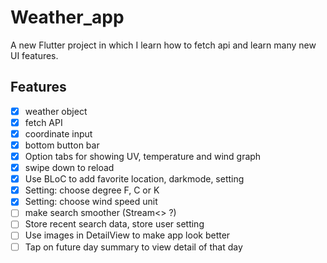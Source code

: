 # Weather_app
A new Flutter project in which I learn how to fetch api and learn many new UI features.

## Features
- [x] weather object
- [x] fetch API
- [x] coordinate input
- [x] bottom button bar
- [x] Option tabs for showing UV, temperature and wind graph
- [x] swipe down to reload
- [x] Use BLoC to add favorite location, darkmode, setting
- [x] Setting: choose degree F, C or K
- [x] Setting: choose wind speed unit
- [ ] make search smoother (Stream<> ?)
- [ ] Store recent search data, store user setting
- [ ] Use images in DetailView to make app look better
- [ ] Tap on future day summary to view detail of that day
